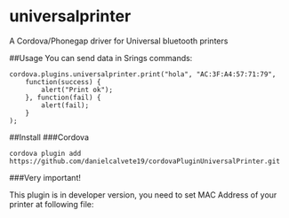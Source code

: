 # universalprinter

A Cordova/Phonegap driver for Universal bluetooth printers

##Usage
You can send data in Srings commands:

```
cordova.plugins.universalprinter.print("hola", "AC:3F:A4:57:71:79",
    function(success) { 
        alert("Print ok"); 
    }, function(fail) { 
        alert(fail); 
    }
);
```

##Install
###Cordova

```
cordova plugin add https://github.com/danielcalvete19/cordovaPluginUniversalPrinter.git
```

###Very important!

This plugin is in developer version, you need to set MAC Address of your printer at following file:


